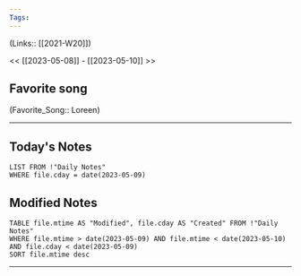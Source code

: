 ```yaml
---
Tags:
---
```

(Links:: [[2021-W20]])

<< [[2023-05-08]] - [[2023-05-10]] >>
## Favorite song
(Favorite_Song:: Loreen)

___
## Today's Notes
```dataview
LIST FROM !"Daily Notes"
WHERE file.cday = date(2023-05-09)
```
## Modified Notes
```dataview
TABLE file.mtime AS "Modified", file.cday AS "Created" FROM !"Daily Notes" 
WHERE file.mtime > date(2023-05-09) AND file.mtime < date(2023-05-10) AND file.cday < date(2023-05-09)
SORT file.mtime desc
```
___
